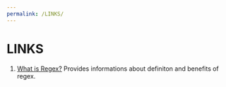 ```yaml
---
permalink: /LINKS/
---
```


# LINKS
1. [What is Regex?](https://www.petanikode.com/regex/)
 Provides informations about definiton and benefits of regex. 
